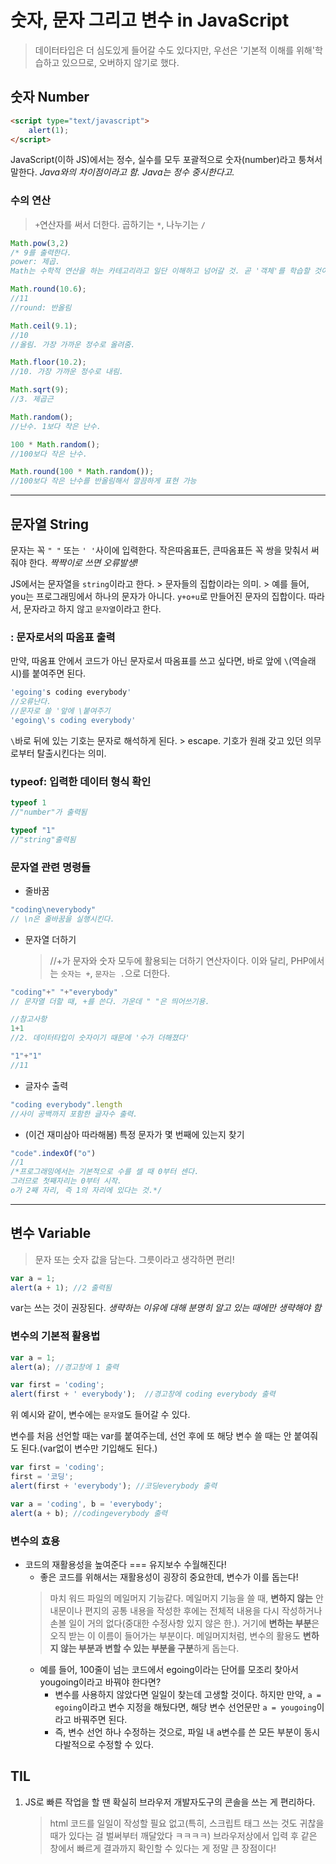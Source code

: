 # 숫자, 문자 그리고 변수 in JavaScript

> 데이터타입은 더 심도있게 들어갈 수도 있다지만, 우선은 '기본적 이해를 위해'학습하고 있으므로, 오버하지 않기로 했다.

## 숫자 Number
```html
<script type="text/javascript">
    alert(1);
</script>
```
JavaScript(이하 JS)에서는 정수, 실수를 모두 포괄적으로 숫자(number)라고 퉁쳐서 말한다.
*Java와의 차이점이라고 함. Java는 정수 중시한다고.*

### 수의 연산
> `+`연산자를 써서 더한다. 곱하기는 `*`, 나누기는 `/`

```javascript
Math.pow(3,2)
/* 9를 출력한다.
power: 제곱.
Math는 수학적 연산을 하는 카테고리라고 일단 이해하고 넘어갈 것. 곧 '객체'를 학습할 것이다. 그때까진 간략하게 이렇게 이해하고있기.*/

Math.round(10.6);
//11
//round: 반올림

Math.ceil(9.1);
//10
//올림. 가장 가까운 정수로 올려줌.

Math.floor(10.2);
//10. 가장 가까운 정수로 내림.

Math.sqrt(9);
//3. 제곱근

Math.random();
//난수. 1보다 작은 난수.

100 * Math.random();
//100보다 작은 난수.

Math.round(100 * Math.random());
//100보다 작은 난수를 반올림해서 깔끔하게 표현 가능
```
----


## 문자열 String
문자는 꼭 `" "` 또는 `' '`사이에 입력한다. 작은따옴표든, 큰따옴표든 꼭 쌍을 맞춰서 써줘야 한다. *짝짝이로 쓰면 오류발생!*

JS에서는 문자열을 `string`이라고 한다.
    > 문자들의 집합이라는 의미.
    > 예를 들어, you는 프로그래밍에서 하나의 문자가 아니다. `y+o+u`로 만들어진 문자의 집합이다. 따라서, 문자라고 하지 않고 `문자열`이라고 한다.

### \: 문자로서의 따옴표 출력
만약, 따옴표 안에서 코드가 아닌 문자로서 따옴표를 쓰고 싶다면, 바로 앞에 `\`(역슬래시)를 붙여주면 된다.
```javascript
'egoing's coding everybody'
//오류난다.
//문자로 쓸 '앞에 \붙여주기
'egoing\'s coding everybody'
```
`\`바로 뒤에 있는 기호는 문자로 해석하게 된다.
    > escape. 기호가 원래 갖고 있던 의무로부터 탈출시킨다는 의미.

### typeof: 입력한 데이터 형식 확인
```javascript
typeof 1
//"number"가 출력됨

typeof "1"
//"string"출력됨
```

### 문자열 관련 명령들
* 줄바꿈
```javascript
"coding\neverybody"
// \n은 줄바꿈을 실행시킨다.
```
* 문자열 더하기
    > //+가 문자와 숫자 모두에 활용되는 더하기 연산자이다.
    > 이와 달리, PHP에서는 `숫자는 +`, `문자는 .`으로 더한다.
```javascript
"coding"+" "+"everybody"
// 문자열 더할 때, +를 쓴다. 가운데 " "은 띄어쓰기용.

//참고사항
1+1
//2. 데이터타입이 숫자이기 때문에 '수가 더해졌다'

"1"+"1"
//11
```
* 글자수 출력
```javascript
"coding everybody".length
//사이 공백까지 포함한 글자수 출력.
```
* (이건 재미삼아 따라해봄) 특정 문자가 몇 번째에 있는지 찾기
```javascript
"code".indexOf("o")
//1
/*프로그래밍에서는 기본적으로 수를 셀 때 0부터 센다.
그러므로 첫째자리는 0부터 시작.
o가 2째 자리, 즉 1의 자리에 있다는 것.*/
```
----


## 변수 Variable
> 문자 또는 숫자 값을 담는다. 그릇이라고 생각하면 편리!
```javascript
var a = 1;
alert(a + 1); //2 출력됨
```
var는 쓰는 것이 권장된다. *생략하는 이유에 대해 분명히 알고 있는 때에만 생략해야 함*

### 변수의 기본적 활용법
```javascript
var a = 1;
alert(a); //경고창에 1 출력

var first = 'coding';
alert(first + ' everybody');  //경고창에 coding everybody 출력
```
위 예시와 같이, 변수에는 `문자열`도 들어갈 수 있다.

변수를 처음 선언할 때는 var를 붙여주는데, 선언 후에 또 해당 변수 쓸 때는 안 붙여줘도 된다.(var없이 변수만 기입해도 된다.)
```javascript
var first = 'coding';
first = '코딩';
alert(first + 'everybody'); //코딩everybody 출력

var a = 'coding', b = 'everybody';
alert(a + b); //codingeverybody 출력
```

### 변수의 효용
* 코드의 재활용성을 높여준다 === 유지보수 수월해진다!
    * 좋은 코드를 위해서는 재활용성이 굉장히 중요한데, 변수가 이를 돕는다!
    > 마치 워드 파일의 메일머지 기능같다.
    > 메일머지 기능을 쓸 때, **변하지 않는** 안내문이나 편지의 공통 내용을 작성한 후에는 전체적 내용을 다시 작성하거나 손볼 일이 거의 없다(중대한 수정사항 있지 않은 한.). 거기에 **변하는 부분**은 오직 받는 이 이름이 들어가는 부분이다.
    > 메일머지처럼, 변수의 활용도 **변하지 않는 부분과 변할 수 있는 부분을 구분**하게 돕는다.
    * 예를 들어, 100줄이 넘는 코드에서 egoing이라는 단어를 모조리 찾아서 yougoing이라고 바꿔야 한다면?
        * 변수를 사용하지 않았다면 일일이 찾는데 고생할 것이다. 하지만 만약, `a = egoing`이라고 변수 지정을 해뒀다면, 해당 변수 선언문만 `a = yougoing`이라고 바꿔주면 된다.
        * 즉, 변수 선언 하나 수정하는 것으로, 파일 내 a변수를 쓴 모든 부분이 동시다발적으로 수정할 수 있다.


## TIL
1. JS로 빠른 작업을 할 땐 확실히 브라우저 개발자도구의 콘솔을 쓰는 게 편리하다. 
    > html 코드를 일일이 작성할 필요 없고(특히, 스크립트 태그 쓰는 것도 귀찮을 때가 있다는 걸 벌써부터 깨달았다 ㅋㅋㅋㅋ) 브라우저상에서 입력 후 같은 창에서 빠르게 결과까지 확인할 수 있다는 게 정말 큰 장점이다!
